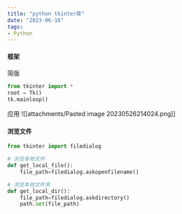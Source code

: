 ```yaml
---
title: "python tkinter库"
date: "2023-06-16"
tags:
- Python
---
```


#### 框架
简版
```python
from tkinter import *
root = Tk()
tk.mainloop()
```

应用
![[attachments/Pasted image 20230526214024.png]]

#### 浏览文件
```python
from tkinter import filedialog

# 浏览本地文件
def get_local_file():
    file_path=filedialog.askopenfilename()

# 浏览本地文件夹
def get_local_dir():
    file_path=filedialog.askdirectory()
    path.set(file_path)

```